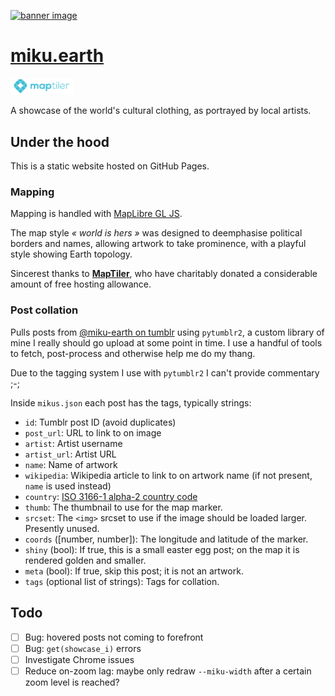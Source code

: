 [![banner image](https://miku.earth/static/banner.png)](https://miku.earth)

# [miku.earth](https://miku.earth)

<a href="https://www.maptiler.com">
<img src="static/maptiler.png" alt="MapTiler logo" width="100"/>
</a>

A showcase of the world's cultural clothing, as portrayed by local artists.

## Under the hood

This is a static website hosted on GitHub Pages.

### Mapping

Mapping is handled with [MapLibre GL JS](https://maplibre.org).

The map style _« world is hers »_ was designed to deemphasise political borders and names, allowing artwork to take prominence, with a playful style showing Earth topology.

Sincerest thanks to [**MapTiler**](https://www.maptiler.com), who have charitably donated a considerable amount of free hosting allowance.

### Post collation

Pulls posts from [@miku-earth on tumblr](https://miku-earth.tumblr.com) using `pytumblr2`, a custom library of mine I really should go upload at some point in time. I use a handful of tools to fetch, post-process and otherwise help me do my thang.

Due to the tagging system I use with `pytumblr2` I can't provide commentary ;-;

Inside `mikus.json` each post has the tags, typically strings:
- `id`: Tumblr post ID (avoid duplicates)
- `post_url`: URL to link to on image
- `artist`: Artist username
- `artist_url`: Artist URL
- `name`: Name of artwork
- `wikipedia`: Wikipedia article to link to on artwork name (if not present, `name` is used instead)
- `country`: [ISO 3166-1 alpha-2 country code](https://en.wikipedia.org/wiki/ISO_3166-1_alpha-2)
- `thumb`: The thumbnail to use for the map marker.
- `srcset`: The `<img>` srcset to use if the image should be loaded larger. Presently unused.
- `coords` ([number, number]): The longitude and latitude of the marker.
- `shiny` (bool): If true, this is a small easter egg post; on the map it is rendered golden and smaller.
- `meta` (bool): If true, skip this post; it is not an artwork.
- `tags` (optional list of strings): Tags for collation.

## Todo

- [ ] Bug: hovered posts not coming to forefront
- [ ] Bug: `get(showcase_i)` errors
- [ ] Investigate Chrome issues
- [ ] Reduce on-zoom lag: maybe only redraw `--miku-width` after a certain zoom level is reached?
